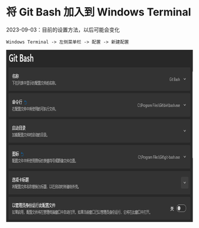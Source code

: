 # 将 Git Bash 加入到 Windows Terminal
2023-09-03：目前的设置方法，以后可能会变化

```纯文本
Windows Terminal -> 左侧菜单栏 -> 配置 -> 新建配置
```


<img src="./assets/image0.png" width="784.000000" height="465.000000">
